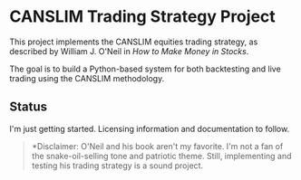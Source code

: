 # CANSLIM Trading Strategy Project

This project implements the CANSLIM equities trading strategy, as described by William J. O'Neil in *How to Make Money in Stocks*. 

The goal is to build a Python-based system for both backtesting and live trading using the CANSLIM methodology.

## Status

I'm just getting started. Licensing information and documentation to follow.

> *Disclaimer: O'Neil and his book aren't my favorite. I'm not a fan of the snake-oil-selling tone and patriotic theme.  Still, implementing and testing his trading strategy is a sound project.
